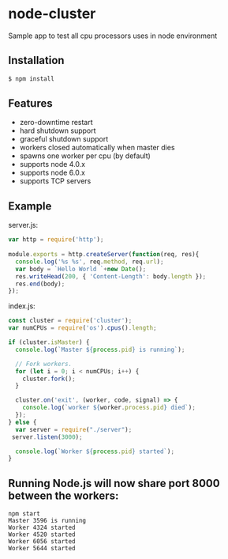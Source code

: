 # node-cluster
Sample app to test all cpu processors uses in node environment

## Installation

```bash
$ npm install 
```

## Features

  - zero-downtime restart
  - hard shutdown support
  - graceful shutdown support
  - workers closed automatically when master dies 
  - spawns one worker per cpu (by default)
  - supports node 4.0.x
  - supports node 6.0.x
  - supports TCP servers

## Example

server.js:

```javascript
var http = require('http');
 
module.exports = http.createServer(function(req, res){
  console.log('%s %s', req.method, req.url);
  var body = `Hello World `+new Date();
  res.writeHead(200, { 'Content-Length': body.length });
  res.end(body);
});
```

index.js:

```javascript
const cluster = require('cluster');
var numCPUs = require('os').cpus().length;

if (cluster.isMaster) {
  console.log(`Master ${process.pid} is running`);

  // Fork workers.
  for (let i = 0; i < numCPUs; i++) {
    cluster.fork();
  }

  cluster.on('exit', (worker, code, signal) => {
    console.log(`worker ${worker.process.pid} died`);
  });
} else {
  var server = require("./server");
 server.listen(3000);

  console.log(`Worker ${process.pid} started`);
}
```
## Running Node.js will now share port 8000 between the workers:
```
npm start 
Master 3596 is running
Worker 4324 started
Worker 4520 started
Worker 6056 started
Worker 5644 started

```
